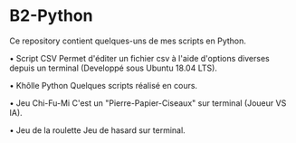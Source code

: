 # B2-Python

Ce repository contient quelques-uns de mes scripts en Python.


• Script CSV
  Permet d'éditer un fichier csv à l'aide d'options diverses depuis un terminal (Developpé sous Ubuntu 18.04 LTS).

• Khôlle Python
  Quelques scripts réalisé en cours.
  
• Jeu Chi-Fu-Mi
  C'est un "Pierre-Papier-Ciseaux" sur terminal (Joueur VS IA). 
  
• Jeu de la roulette
  Jeu de hasard sur terminal.
